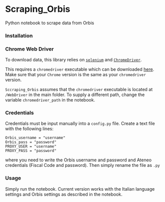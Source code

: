 # Scraping_Orbis
Python notebook to scrape data from Orbis

### Installation

### Chrome Web Driver

To download data, this library relies on [`selenium`](https://selenium-python.readthedocs.io/) and [`ChromeDriver`](https://chromedriver.chromium.org/).

This requires a `chromedriver` executable which can be downloaded [here](https://chromedriver.chromium.org/downloads). Make sure that your `Chrome` version is the same as your `chromedriver` version.

`Sccraping_Orbis` assumes that the `chromedriver` executable is located at `/WebDriver` in the main folder. To supply a different path, change the variable `chromedriver_path` in the notebook.

### Credentials

Credentials must be input manually into a `config.py` file. Create a text file with the following lines:
```
Orbis_username = "username"
Orbis_pass = "password"
PROXY_USER = "username"
PROXY_PASS = "password"
```
where you need to write the Orbis username and password and Ateneo credentials (Fiscal Code and password). Then simply rename the file as `.py`

### Usage

Simply run the notebook.
Current version works with the Italian language settings and Orbis settings as described in the notebook.
